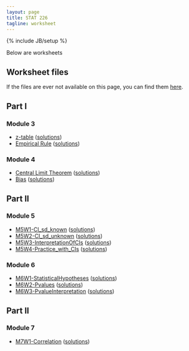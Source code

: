 ```yaml
---
layout: page
title: STAT 226
tagline: worksheet
---
```

{% include JB/setup %}

Below are worksheets

## Worksheet files

If the files are ever not available on this page, 
you can find them 
[here](https://github.com/jarad/jarad.github.com/tree/master/courses/stat226/worksheets).

## Part I

### Module 3

- [z-table](M3W1-ztable/M3W1-ztable.pdf) ([solutions](M3W1-ztable/M3W1-ztable_sol.pdf))
- [Empirical Rule](M3W2-EmpiricalRule/M3W2-EmpiricalRule.pdf) ([solutions](M3W2-EmpiricalRule/M3W2-EmpiricalRule_sol.pdf))

### Module 4

- [Central Limit Theorem](M4W1-CLT/M4W1-CLT.pdf) ([solutions](M4W1-CLT/M4W1-CLT_sol.pdf))
- [Bias](M4W2-Bias/M4W2-Bias.pdf) ([solutions](M4W2-Bias/M4W2-Bias_sol.pdf))


## Part II

### Module 5

- [M5W1-CI_sd_known](M5W1-CI_sd_known/M5W1-CI_sd_known.pdf) ([solutions](M5W1-CI_sd_known/M5W1-CI_sd_known_sol.pdf))
- [M5W2-CI_sd_unknown](M5W2-CI_sd_unknown/M5W2-CI_sd_unknown.pdf) ([solutions](M5W2-CI_sd_unknown/M5W2-CI_sd_unknown_sol.pdf))
- [M5W3-InterpretationOfCIs](M5W3-InterpretationOfCIs/M5W3-InterpretationOfCIs.pdf) ([solutions](M5W3-InterpretationOfCIs/M5W3-InterpretationOfCIs_sol.pdf))
- [M5W4-Practice_with_CIs](M5W4-Practice_with_CIs/M5W4-Practice_with_CIs.pdf) ([solutions](M5W4-Practice_with_CIs/M5W4-Practice_with_CIs_sol.pdf))

### Module 6

- [M6W1-StatisticalHypotheses](M6W1-StatisticalHypotheses/M6W1-StatisticalHypotheses.pdf) ([solutions](M6W1-StatisticalHypotheses/M6W1-StatisticalHypotheses_sol.pdf))
- [M6W2-Pvalues](M6W2-Pvalues/M6W2-Pvalues.pdf) ([solutions](M6W2-Pvalues/M6W2-Pvalues_sol.pdf))
- [M6W3-PvalueInterpretation](M6W3-PvalueInterpretation/M6W3-PvalueInterpretation.pdf) ([solutions](M6W3-PvalueInterpretation/M6W3-PvalueInterpretation_sol.pdf))

## Part II

### Module 7

- [M7W1-Correlation](M7W1-Correlation/M7W1-Correlation.pdf) ([solutions](M7W1-Correlation/M7W1-Correlation_sol.pdf))